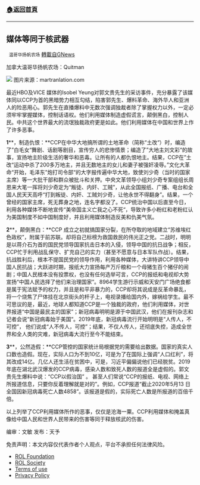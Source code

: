 ###  [:house:返回首頁](https://github.com/ourhimalayas/txt)
---


## 媒体等同于核武器
` 温哥华扬帆农场` [轉載自GNews](https://gnews.org/zh-hans/1841134/)

加拿大温哥华扬帆农场：Quitman


![](https://assets.gnews.org/wp-content/uploads/2022/01/FBD64D7A-835C-4E24-820C-D4DA8C084756.jpeg)
图片来源：martranlation.com

最近HBO及VICE 媒体的Isobel Yeung对郭文贵先生的采访事件，充分暴露了该媒体同以CCP为首的黑暗势力相互勾结，陷害郭先生、爆料革命、海外华人和亚洲人的险恶用心。郭先生在直播爆料中无数次强调独裁者除了掌握权力以外，一定必须牢牢掌握媒体，控制话语权。他们利用媒体制造虚假谎言，颠倒黑白，控制人民。中共这个世界最大的流氓独裁政府更是如此。他们利用媒体在中国和世界上作了许多恶事。

**1****，制造仇恨：**CCP在中华大地搞所谓的土地革命（简称“土改“）时，编造了”白毛女“舞剧、话剧等剧目，宣传穷人的悲惨情景；编造了”大地主刘文彩“的故事，宣扬地主阶级生活的奢华和恶毒。让所有的人都仇恨地主。结果，CCP在”土改“运动中杀了200多万地主，并且无数地主的女儿和妻子被强奸凌辱。”文化大革命“开始，毛泽东”炮打司令部“的大字报传遍中华大地，致使刘少奇（当时的国家主席）等一大批干部和群众被批斗和关押。中央文革领导小组刘少奇专案组组长周恩来大笔一挥将刘少奇定为“叛徒、内奸、工贼”，从此全国报纸、广播、电台和全国人民天天高呼“打到叛徒、内奸、工贼刘少奇，让他永世不得翻身”。结果，一个曾经的国家主席，死无葬身之地，连名字都没了。CCP统治中国以后直至今日，利用各种媒体不断地宣传“美帝国主义亡我之心不死“，导致许多小粉红和老粉红认为美国制度不如中国制度好，并且利用媒体制造反美和仇美气氛。

**2****，颠倒黑白：**CCP 成立之初就搞国家分裂，在所夺取的地域建立“苏维埃红色政权”，附属于前苏联。却将自己标榜为救国救民的伟光正之党。二战时，明明是以蒋介石为首的国民党领导国家抗击日本的入侵，领导中国的抗日战争；相反，CCP忙于利用战乱保守、扩充自己的实力（甚至不愿意与日本军队作战）。结果，抗战胜利后，根本不提国民党的领导作用，利用各种媒体，大讲特讲CCP领导中国人民抗战；大跃进时期，报纸大力宣扬每产万斤粮和一个母猪生百个猪仔的闹剧；中国人民根本没有投票权，也没有任何选举可言，CCP的报纸和电视却大势宣扬“中国人民选择了他们来治理国家”。8964学生游行示威和天安门广场绝食都是属于宪法赋予的权力，并且是和平非暴力的，CCP却将其说成是反革命暴乱，将一个烧焦了尸体挂在北京街头的杆子上，电视录播给国内外，嫁祸给学生。最不可思议的是，最近，地球人都知道CCP是一个独裁的政府，他们利用媒体，对世界报道“中国是最民主的国家”；新冠病毒明明是源于中国武汉，他们在报刊杂志和记者会说“新冠病毒始于美国“。2019年底，新冠病毒流行开始明明是“人传人，不可控”， 他们说成“人不传人，可控”；结果，不仅人传人，还彻底失控，造成全世界和全人类的灾难，新冠病毒大流行至今不能结束。

**3****，公然造假：**CCP管控的国家统计局根据党的需要给出数据。国家的真实人口数也造假。现在，实际人口为不到10亿，可是为了在国际上强调“人口红利”，将其改成14亿。几亿人还生活在贫困中，可是，习近平偏偏说他们已经脱贫。2019年底在湖北武汉爆发的CCP病毒，感染人数和致死人数的报道全是虚假的。郭文贵先生爆料中说：“CCP以假治国” 。 甚至人们常说“CCP的报纸、电视、网络上所报道信息，只要你反着理解就是对的”。例如，CCP报道“截止2020年5月13 日 全国因新冠病毒死亡人数4858”。该报道是假的，实际死亡人数是所报道的百倍千倍。

以上列举了CCP利用媒体所作的恶事，仅仅是沧海一粟。CCP利用媒体和掩盖真像给中国人民和世界人民带来的伤害等同于释放核武的伤害。

编审：文敏       发布：天予



 

免责声明：本文内容仅代表作者个人观点，平台不承担任何法律风险。

- [ROL Foundation](https://rolfoundation.org/)
- [ROL Society](https://rolsociety.org/)
- [Terms of use](https://gnews.org/terms-of-use-3/)
- [Privacy Policy](https://gnews.org/privacy-policy/)
